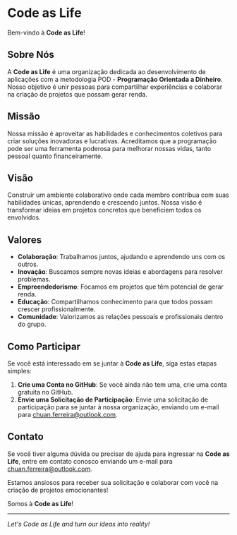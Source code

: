 # Code as Life

Bem-vindo à **Code as Life**!

## Sobre Nós

A **Code as Life** é uma organização dedicada ao desenvolvimento de aplicações com a metodologia POD - **Programação Orientada a Dinheiro**. Nosso objetivo é unir pessoas para compartilhar experiências e colaborar na criação de projetos que possam gerar renda.

## Missão

Nossa missão é aproveitar as habilidades e conhecimentos coletivos para criar soluções inovadoras e lucrativas. Acreditamos que a programação pode ser uma ferramenta poderosa para melhorar nossas vidas, tanto pessoal quanto financeiramente.

## Visão

Construir um ambiente colaborativo onde cada membro contribua com suas habilidades únicas, aprendendo e crescendo juntos. Nossa visão é transformar ideias em projetos concretos que beneficiem todos os envolvidos.

## Valores

- **Colaboração**: Trabalhamos juntos, ajudando e aprendendo uns com os outros.
- **Inovação**: Buscamos sempre novas ideias e abordagens para resolver problemas.
- **Empreendedorismo**: Focamos em projetos que têm potencial de gerar renda.
- **Educação**: Compartilhamos conhecimento para que todos possam crescer profissionalmente.
- **Comunidade**: Valorizamos as relações pessoais e profissionais dentro do grupo.

## Como Participar

Se você está interessado em se juntar à **Code as Life**, siga estas etapas simples:

1. **Crie uma Conta no GitHub**: Se você ainda não tem uma, crie uma conta gratuita no GitHub.
2. **Envie uma Solicitação de Participação**: Envie uma solicitação de participação para se juntar à nossa organização, enviando um e-mail para [chuan.ferreira@outlook.com](mailto:chuan.ferreira@outlook.com).

## Contato

Se você tiver alguma dúvida ou precisar de ajuda para ingressar na **Code as Life**, entre em contato conosco enviando um e-mail para [chuan.ferreira@outlook.com](mailto:chuan.ferreira@outlook.com).

Estamos ansiosos para receber sua solicitação e colaborar com você na criação de projetos emocionantes!

Somos à **Code as Life**!

---

*Let's Code as Life and turn our ideas into reality!*
